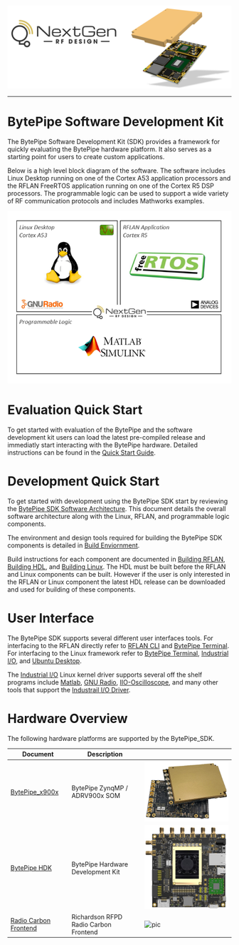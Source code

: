 ![logo](docs/BytePipe_Logo.png)

---

# BytePipe Software Development Kit

The BytePipe Software Development Kit (SDK) provides a framework for quickly evaluating the BytePipe hardware platform.  It also serves as a starting point for users to create custom applications.  

Below is a high level block diagram of the software.  The software includes Linux Desktop running on one of the Cortex A53 application processors and the RFLAN FreeRTOS application running on one of the Cortex R5 DSP processors.  The programmable logic can be used to support a wide variety of RF communication protocols and includes Mathworks examples.  

![sdk_01](docs/Architecture/sdk_01.png)


# Evaluation Quick Start

To get started with evaluation of the BytePipe and the software development kit users can load the latest pre-compiled release and immediatly start interacting with the BytePipe hardware.  Detailed instructions can be found in the [Quick Start Guide](docs/QuickStart/QuickStart.md).


# Development Quick Start

To get started with development using the BytePipe SDK start by reviewing the [BytePipe SDK Software Architecture](docs/Architecture/Architecture.md).  This document details the overall software architecture along with the Linux, RFLAN, and programmable logic components.

The environment and design tools required for building the BytePipe SDK components is detailed in [Build Enviornment](docs/BuildEnv/BuildEnv.md).

Build instructions for each component are documented in [Building RFLAN](docs/RflanBuild/RflanBuild.md), [Building HDL](docs/HdlBuild/HdlBuild.md), and [Building Linux](docs/LinuxBuild/LinuxBuild.md).  The HDL must be built before the RFLAN and Linux components can be built.  However if the user is only interested in the RFLAN or Linux component the latest HDL release can be downloaded and used for building of these components.  

# User Interface

The BytePipe SDK supports several different user interfaces tools.  For interfacing to the RFLAN directly refer to [RFLAN CLI](../RflanCli/RflanCli.md) and [BytePipe Terminal](../BytePipeTerminal/BytePipeTerminal.md).  For interfacing to the Linux framework refer to [BytePipe Terminal](../BytePipeTerminal/BytePipeTerminal.md), [Industrial I/O](../IIO/IIO.md), and [Ubuntu Desktop](../Ubuntu/Ubuntu.md).

The [Industrial I/O](../IIO/IIO.md) Linux kernel driver supports several off the shelf programs include [Matlab](../Matlab/Matlab.md), [GNU Radio](../GnuRadio/GnuRadio.md), [IIO-Oscilloscope](../IIO-Oscilloscope/IIO-Oscilloscope.md), and many other tools that support the [Industrail I/O Driver](https://www.kernel.org/doc/html/v5.0/driver-api/iio/index.html).


# Hardware Overview

The following hardware platforms are supported by the BytePipe_SDK.

|  Document                                                             | Description                           |                                                                   |
|-----------------------------------------------------------------------|---------------------------------------|-------------------------------------------------------------------|
| [BytePipe_x900x](hardware/BytePipe_x900x/Overview/Overview.md)                 | BytePipe ZynqMP / ADRV900x SOM        | ![pic](hardware/BytePipe_x900x/Overview/bytepipe_x900x.png)               |
| [BytePipe HDK](hardware/hdk/Overview/Overview.md)                     | BytePipe Hardware Development Kit     | ![pic](hardware/hdk/Overview/platform.png)                        |
| [Radio Carbon Frontend](hardware/RadioCarbon/Overview/Overview.md)    | Richardson RFPD Radio Carbon Frontend | ![pic](hardware/RadioCarbon/Overview/radio_carbon.png)            |



